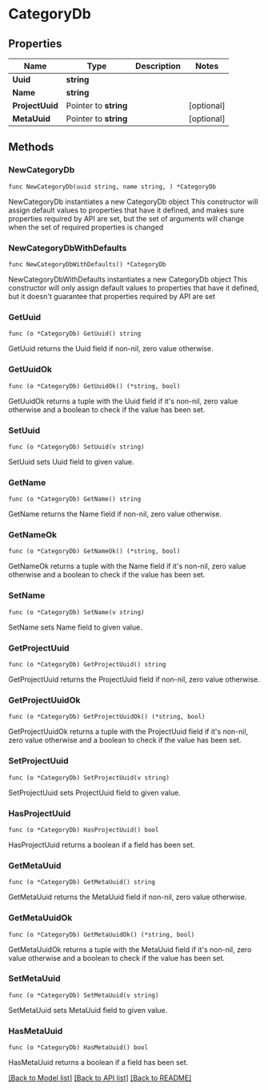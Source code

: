 # CategoryDb

## Properties

Name | Type | Description | Notes
------------ | ------------- | ------------- | -------------
**Uuid** | **string** |  | 
**Name** | **string** |  | 
**ProjectUuid** | Pointer to **string** |  | [optional] 
**MetaUuid** | Pointer to **string** |  | [optional] 

## Methods

### NewCategoryDb

`func NewCategoryDb(uuid string, name string, ) *CategoryDb`

NewCategoryDb instantiates a new CategoryDb object
This constructor will assign default values to properties that have it defined,
and makes sure properties required by API are set, but the set of arguments
will change when the set of required properties is changed

### NewCategoryDbWithDefaults

`func NewCategoryDbWithDefaults() *CategoryDb`

NewCategoryDbWithDefaults instantiates a new CategoryDb object
This constructor will only assign default values to properties that have it defined,
but it doesn't guarantee that properties required by API are set

### GetUuid

`func (o *CategoryDb) GetUuid() string`

GetUuid returns the Uuid field if non-nil, zero value otherwise.

### GetUuidOk

`func (o *CategoryDb) GetUuidOk() (*string, bool)`

GetUuidOk returns a tuple with the Uuid field if it's non-nil, zero value otherwise
and a boolean to check if the value has been set.

### SetUuid

`func (o *CategoryDb) SetUuid(v string)`

SetUuid sets Uuid field to given value.


### GetName

`func (o *CategoryDb) GetName() string`

GetName returns the Name field if non-nil, zero value otherwise.

### GetNameOk

`func (o *CategoryDb) GetNameOk() (*string, bool)`

GetNameOk returns a tuple with the Name field if it's non-nil, zero value otherwise
and a boolean to check if the value has been set.

### SetName

`func (o *CategoryDb) SetName(v string)`

SetName sets Name field to given value.


### GetProjectUuid

`func (o *CategoryDb) GetProjectUuid() string`

GetProjectUuid returns the ProjectUuid field if non-nil, zero value otherwise.

### GetProjectUuidOk

`func (o *CategoryDb) GetProjectUuidOk() (*string, bool)`

GetProjectUuidOk returns a tuple with the ProjectUuid field if it's non-nil, zero value otherwise
and a boolean to check if the value has been set.

### SetProjectUuid

`func (o *CategoryDb) SetProjectUuid(v string)`

SetProjectUuid sets ProjectUuid field to given value.

### HasProjectUuid

`func (o *CategoryDb) HasProjectUuid() bool`

HasProjectUuid returns a boolean if a field has been set.

### GetMetaUuid

`func (o *CategoryDb) GetMetaUuid() string`

GetMetaUuid returns the MetaUuid field if non-nil, zero value otherwise.

### GetMetaUuidOk

`func (o *CategoryDb) GetMetaUuidOk() (*string, bool)`

GetMetaUuidOk returns a tuple with the MetaUuid field if it's non-nil, zero value otherwise
and a boolean to check if the value has been set.

### SetMetaUuid

`func (o *CategoryDb) SetMetaUuid(v string)`

SetMetaUuid sets MetaUuid field to given value.

### HasMetaUuid

`func (o *CategoryDb) HasMetaUuid() bool`

HasMetaUuid returns a boolean if a field has been set.


[[Back to Model list]](../README.md#documentation-for-models) [[Back to API list]](../README.md#documentation-for-api-endpoints) [[Back to README]](../README.md)


